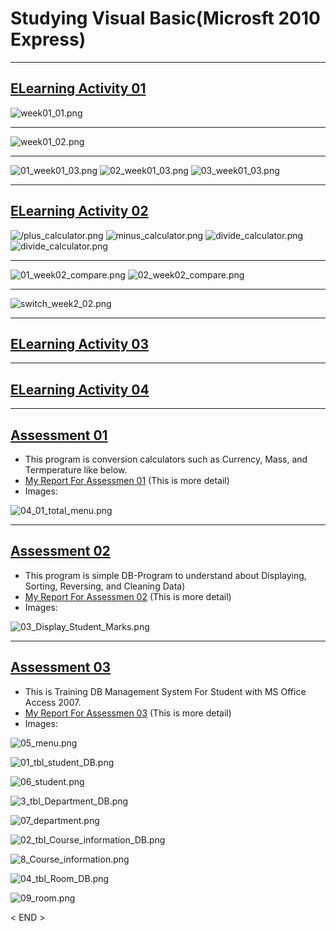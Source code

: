 # Studying Visual Basic(Microsft 2010 Express)

***

## [ELearning Activity 01](https://github.com/leehaesung/VisualBasic/tree/master/02_CodeFiles/ELearningActivity1)
![week01_01.png](https://github.com/leehaesung/VisualBasic/blob/master/02_CodeFiles/ELearningActivity1/week01_01/week01_01.png)
***
![week01_02.png](https://github.com/leehaesung/VisualBasic/blob/master/02_CodeFiles/ELearningActivity1/week01_02/week01_02.png)
***
![01_week01_03.png](https://github.com/leehaesung/VisualBasic/blob/master/02_CodeFiles/ELearningActivity1/week01_03/01_week01_03.png)
![02_week01_03.png](https://github.com/leehaesung/VisualBasic/blob/master/02_CodeFiles/ELearningActivity1/week01_03/02_week01_03.png)
![03_week01_03.png](https://github.com/leehaesung/VisualBasic/blob/master/02_CodeFiles/ELearningActivity1/week01_03/03_week01_03.png)
***

## [ELearning Activity 02](https://github.com/leehaesung/VisualBasic/tree/master/02_CodeFiles/ELearningActivity2)
![/plus_calculator.png](https://github.com/leehaesung/VisualBasic/blob/master/02_CodeFiles/ELearningActivity2/calculator/plus_calculator.png)
![minus_calculator.png](https://github.com/leehaesung/VisualBasic/blob/master/02_CodeFiles/ELearningActivity2/calculator/minus_calculator.png)
![divide_calculator.png](https://github.com/leehaesung/VisualBasic/blob/master/02_CodeFiles/ELearningActivity2/calculator/divide_calculator.png)
![divide_calculator.png](https://github.com/leehaesung/VisualBasic/blob/master/02_CodeFiles/ELearningActivity2/calculator/divide_calculator.png)
***
![01_week02_compare.png](https://github.com/leehaesung/VisualBasic/blob/master/02_CodeFiles/ELearningActivity2/week02_01/01_week02_compare.png)
![02_week02_compare.png](https://github.com/leehaesung/VisualBasic/blob/master/02_CodeFiles/ELearningActivity2/week02_01/02_week02_compare.png)
***
![switch_week2_02.png](https://github.com/leehaesung/VisualBasic/blob/master/02_CodeFiles/ELearningActivity2/week02_02/switch_week2_02.png)
***

## [ELearning Activity 03](https://github.com/leehaesung/VisualBasic/tree/master/02_CodeFiles/ELearningActivity3)


***

## [ELearning Activity 04](https://github.com/leehaesung/VisualBasic/tree/master/02_CodeFiles/ELearningActivity4)


***

## [Assessment 01](https://github.com/leehaesung/VisualBasic/tree/master/02_CodeFiles/Assessment01)


* This program is conversion calculators such as Currency, Mass, and Termperature like below.
* [My Report For Assessmen 01](https://github.com/leehaesung/VisualBasic/blob/master/02_CodeFiles/Assessment01/README.md) (This is more detail)
* Images: 

![04_01_total_menu.png](https://github.com/leehaesung/VisualBasic/blob/master/02_CodeFiles/Assessment01/OutputImageFiles/04_01_total_menu.png)
     


***

## [Assessment 02](https://github.com/leehaesung/VisualBasic/tree/master/02_CodeFiles/Assessment02)

* This program is simple DB-Program to understand about Displaying, Sorting, Reversing, and Cleaning Data)
* [My Report For Assessmen 02](https://github.com/leehaesung/VisualBasic/blob/master/02_CodeFiles/Assessment02/README.md) (This is more detail)
* Images:

![03_Display_Student_Marks.png](https://github.com/leehaesung/VisualBasic/blob/master/02_CodeFiles/Assessment02/OutputImageFiles/03_Display_Student_Marks.png)



***

## [Assessment 03](https://github.com/leehaesung/VisualBasic/tree/master/02_CodeFiles/Assessment03)

* This is Training DB Management System For Student with MS Office Access 2007.
* [My Report For Assessmen 03](https://github.com/leehaesung/VisualBasic/blob/master/02_CodeFiles/Assessment03/README.md) (This is more detail)
* Images:

![05_menu.png](https://github.com/leehaesung/VisualBasic/blob/master/02_CodeFiles/Assessment03/OutputImageFiles/05_menu.png)


![01_tbl_student_DB.png](https://github.com/leehaesung/VisualBasic/blob/master/02_CodeFiles/Assessment03/OutputImageFiles/01_tbl_student_DB.png)

![06_student.png](https://github.com/leehaesung/VisualBasic/blob/master/02_CodeFiles/Assessment03/OutputImageFiles/06_student.png)


![3_tbl_Department_DB.png](https://github.com/leehaesung/VisualBasic/blob/master/02_CodeFiles/Assessment03/OutputImageFiles/03_tbl_Department_DB.png)

![07_department.png](https://github.com/leehaesung/VisualBasic/blob/master/02_CodeFiles/Assessment03/OutputImageFiles/07_department.png)



![02_tbl_Course_information_DB.png](https://github.com/leehaesung/VisualBasic/blob/master/02_CodeFiles/Assessment03/OutputImageFiles/02_tbl_Course_information_DB.png)

![8_Course_information.png](https://github.com/leehaesung/VisualBasic/blob/master/02_CodeFiles/Assessment03/OutputImageFiles/08_Course_information.png)


![04_tbl_Room_DB.png](https://github.com/leehaesung/VisualBasic/blob/master/02_CodeFiles/Assessment03/OutputImageFiles/04_tbl_Room_DB.png)

![09_room.png](https://github.com/leehaesung/VisualBasic/blob/master/02_CodeFiles/Assessment03/OutputImageFiles/09_room.png)




< END >
